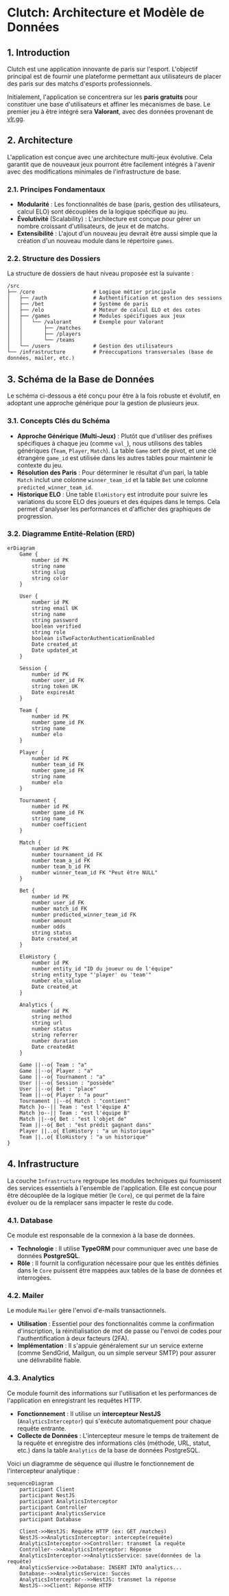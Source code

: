 # Clutch: Architecture et Modèle de Données

## 1. Introduction

Clutch est une application innovante de paris sur l'esport. L'objectif principal est de fournir une plateforme permettant aux utilisateurs de placer des paris sur des matchs d'esports professionnels.

Initialement, l'application se concentrera sur les **paris gratuits** pour constituer une base d'utilisateurs et affiner les mécanismes de base. Le premier jeu à être intégré sera **Valorant**, avec des données provenant de [vlr.gg](https://www.vlr.gg/).

## 2. Architecture

L'application est conçue avec une architecture multi-jeux évolutive. Cela garantit que de nouveaux jeux pourront être facilement intégrés à l'avenir avec des modifications minimales de l'infrastructure de base.

### 2.1. Principes Fondamentaux

- **Modularité** : Les fonctionnalités de base (paris, gestion des utilisateurs, calcul ELO) sont découplées de la logique spécifique au jeu.
- **Évolutivité** (Scalability) : L'architecture est conçue pour gérer un nombre croissant d'utilisateurs, de jeux et de matchs.
- **Extensibilité** : L'ajout d'un nouveau jeu devrait être aussi simple que la création d'un nouveau module dans le répertoire `games`.

### 2.2. Structure des Dossiers

La structure de dossiers de haut niveau proposée est la suivante :

```
/src
├── /core                   # Logique métier principale
│   ├── /auth               # Authentification et gestion des sessions
│   ├── /bet                # Système de paris
│   ├── /elo                # Moteur de calcul ELO et des cotes
│   ├── /games              # Modules spécifiques aux jeux
│   │   └── /valorant       # Exemple pour Valorant
│   │       ├── /matches
│   │       ├── /players
│   │       └── /teams
│   └── /users              # Gestion des utilisateurs
└── /infrastructure         # Préoccupations transversales (base de données, mailer, etc.)
```

## 3. Schéma de la Base de Données

Le schéma ci-dessous a été conçu pour être à la fois robuste et évolutif, en adoptant une approche générique pour la gestion de plusieurs jeux.

### 3.1. Concepts Clés du Schéma

- **Approche Générique (Multi-Jeux)** : Plutôt que d'utiliser des préfixes spécifiques à chaque jeu (comme `val_`), nous utilisons des tables génériques (`Team`, `Player`, `Match`). La table `Game` sert de pivot, et une clé étrangère `game_id` est utilisée dans les autres tables pour maintenir le contexte du jeu.
- **Résolution des Paris** : Pour déterminer le résultat d'un pari, la table `Match` inclut une colonne `winner_team_id` et la table `Bet` une colonne `predicted_winner_team_id`.
- **Historique ELO** : Une table `EloHistory` est introduite pour suivre les variations du score ELO des joueurs et des équipes dans le temps. Cela permet d'analyser les performances et d'afficher des graphiques de progression.

### 3.2. Diagramme Entité-Relation (ERD)

```mermaid
erDiagram
    Game {
        number id PK
        string name
        string slug
        string color
    }

    User {
        number id PK
        string email UK
        string name
        string password
        boolean verified
        string role
        boolean isTwoFactorAuthenticationEnabled
        Date created_at
        Date updated_at
    }

    Session {
        number id PK
        number user_id FK
        string token UK
        Date expiresAt
    }

    Team {
        number id PK
        number game_id FK
        string name
        number elo
    }

    Player {
        number id PK
        number team_id FK
        number game_id FK
        string name
        number elo
    }

    Tournament {
        number id PK
        number game_id FK
        string name
        number coefficient
    }

    Match {
        number id PK
        number tournament_id FK
        number team_a_id FK
        number team_b_id FK
        number winner_team_id FK "Peut être NULL"
    }

    Bet {
        number id PK
        number user_id FK
        number match_id FK
        number predicted_winner_team_id FK
        number amount
        number odds
        string status
        Date created_at
    }

    EloHistory {
        number id PK
        number entity_id "ID du joueur ou de l'équipe"
        string entity_type "'player' ou 'team'"
        number elo_value
        Date created_at
    }

    Analytics {
        number id PK
        string method
        string url
        number status
        string referrer
        number duration
        Date createdAt
    }

    Game ||--o{ Team : "a"
    Game ||--o{ Player : "a"
    Game ||--o{ Tournament : "a"
    User ||--o{ Session : "possède"
    User ||--o{ Bet : "place"
    Team ||--o{ Player : "a pour"
    Tournament ||--o{ Match : "contient"
    Match }o--|| Team : "est l'équipe A"
    Match }o--|| Team : "est l'équipe B"
    Match ||--o{ Bet : "est l'objet de"
    Team ||--o{ Bet : "est prédit gagnant dans"
    Player ||..o{ EloHistory : "a un historique"
    Team ||..o{ EloHistory : "a un historique"
}
```

## 4. Infrastructure

La couche `Infrastructure` regroupe les modules techniques qui fournissent des services essentiels à l'ensemble de l'application. Elle est conçue pour être découplée de la logique métier (le `Core`), ce qui permet de la faire évoluer ou de la remplacer sans impacter le reste du code.

### 4.1. Database

Ce module est responsable de la connexion à la base de données.

- **Technologie** : Il utilise **TypeORM** pour communiquer avec une base de données **PostgreSQL**.
- **Rôle** : Il fournit la configuration nécessaire pour que les entités définies dans le `Core` puissent être mappées aux tables de la base de données et interrogées.

### 4.2. Mailer

Le module `Mailer` gère l'envoi d'e-mails transactionnels.

- **Utilisation** : Essentiel pour des fonctionnalités comme la confirmation d'inscription, la réinitialisation de mot de passe ou l'envoi de codes pour l'authentification à deux facteurs (2FA).
- **Implémentation** : Il s'appuie généralement sur un service externe (comme SendGrid, Mailgun, ou un simple serveur SMTP) pour assurer une délivrabilité fiable.

### 4.3. Analytics

Ce module fournit des informations sur l'utilisation et les performances de l'application en enregistrant les requêtes HTTP.

- **Fonctionnement** : Il utilise un **intercepteur NestJS** (`AnalyticsInterceptor`) qui s'exécute automatiquement pour chaque requête entrante.
- **Collecte de Données** : L'intercepteur mesure le temps de traitement de la requête et enregistre des informations clés (méthode, URL, statut, etc.) dans la table `Analytics` de la base de données PostgreSQL.

Voici un diagramme de séquence qui illustre le fonctionnement de l'intercepteur analytique :

```mermaid
sequenceDiagram
    participant Client
    participant NestJS
    participant AnalyticsInterceptor
    participant Controller
    participant AnalyticsService
    participant Database

    Client->>NestJS: Requête HTTP (ex: GET /matches)
    NestJS->>AnalyticsInterceptor: intercepte(requête)
    AnalyticsInterceptor->>Controller: transmet la requête
    Controller-->>AnalyticsInterceptor: Réponse
    AnalyticsInterceptor->>AnalyticsService: save(données de la requête)
    AnalyticsService->>Database: INSERT INTO analytics...
    Database-->>AnalyticsService: Succès
    AnalyticsInterceptor-->>NestJS: transmet la réponse
    NestJS-->>Client: Réponse HTTP
```


